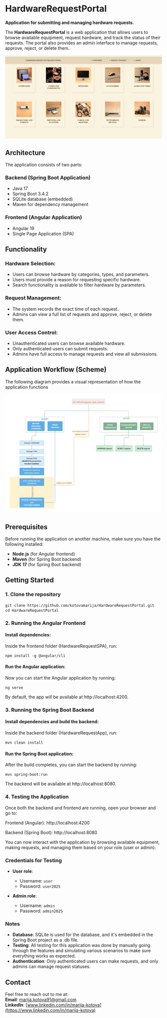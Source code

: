 # HardwareRequestPortal  

**Application for submitting and managing hardware requests.**  

The **HardwareRequestPortal** is a web application that allows users to browse available equipment, request hardware, and track the status of their requests. The portal also provides an admin interface to manage requests, approve, reject, or delete them.  

![Main page screen shot](https://github.com/kotovamarija/HardwareRequestPortal/blob/main/HardwareRequestApp/src/main/resources/static/Main%20page.PNG?raw=true)


## Architecture  

The application consists of two parts:  

### Backend (Spring Boot Application)  
- Java 17  
- Spring Boot 3.4.2  
- SQLite database (embedded)  
- Maven for dependency management  

### Frontend (Angular Application)  
- Angular 19  
- Single Page Application (SPA)  

## Functionality  

### Hardware Selection:  
- Users can browse hardware by categories, types, and parameters.  
- Users must provide a reason for requesting specific hardware.  
- Search functionality is available to filter hardware by parameters.  

### Request Management:  
- The system records the exact time of each request.  
- Admins can view a full list of requests and approve, reject, or delete them.  

### User Access Control:  
- Unauthenticated users can browse available hardware.  
- Only authenticated users can submit requests.  
- Admins have full access to manage requests and view all submissions.  

## Application Workflow (Scheme)  
The following diagram provides a visual representation of how the application functions

![Diagram](https://github.com/kotovamarija/HardwareRequestPortal/blob/main/HardwareRequestApp/src/main/resources/static/diagram.png)

## Prerequisites  

Before running the application on another machine, make sure you have the following installed:  

- **Node.js** (for Angular frontend)  
- **Maven** (for Spring Boot backend)  
- **JDK 17** (for Spring Boot backend)  

## Getting Started  

### 1. Clone the repository  

```
git clone https://github.com/kotovamarija/HardwareRequestPortal.git
cd HardwareRequestPortal
```

### 2. Running the Angular Frontend

#### Install dependencies:

Inside the frontend folder (HardwareRequestSPA), run:

```
npm install -g @angular/cli
```

#### Run the Angular application:

Now you can start the Angular application by running:

```
ng serve
```

By default, the app will be available at http://localhost:4200.

### 3. Running the Spring Boot Backend

#### Install dependencies and build the backend:

Inside the backend folder (HardwareRequestApp), run:

```
mvn clean install
```

#### Run the Spring Boot application:

After the build completes, you can start the backend by running:

```
mvn spring-boot:run
```

The backend will be available at http://localhost:8080.

### 4. Testing the Application

Once both the backend and frontend are running, open your browser and go to:

Frontend (Angular): http://localhost:4200

Backend (Spring Boot): http://localhost:8080

You can now interact with the application by browsing available equipment, making requests, and managing them based on your role (user or admin).

### Credentials for Testing

- **User role**:
  - Username: `user`
  - Password: `user2025`

- **Admin role**:
  - Username: `admin`
  - Password: `admin2025`


### Notes

- **Database**: SQLite is used for the database, and it's embedded in the Spring Boot project as a .db file.
- **Testing**: All testing for this application was done by manually going through the features and simulating various scenarios to make sure everything works as expected.
- **Authentication**: Only authenticated users can make requests, and only admins can manage request statuses.


## Contact

Feel free to reach out to me at:  
**Email**: [marija.kotova91@gmail.com](mailto:marija.bondarenko@inbox.lv)  
**LinkedIn**: [www.linkedin.com/in/marija-kotova](https://www.linkedin.com/in/marija-kotova)